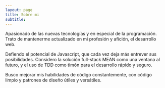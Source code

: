 ```yaml
---
layout: page
title: Sobre mi
subtitle: 
---
```


Apasionado de las nuevas tecnologías y en especial de la programación. Trato de mantenerme actualizado en mi profesión y afición, el desarrollo web.

Defiendo el potencial de Javascript, que cada vez deja más entrever sus posibilidades. Considero la solución full-stack MEAN como una ventana al futuro, y el uso de TDD como timón para el desarrollo rápido y seguro.

Busco mejorar mis habilidades de código constantemente, con código limpio y patrones de diseño útiles y versátiles.


